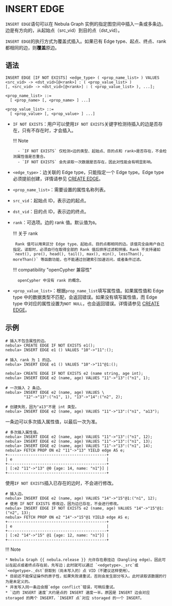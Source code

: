# INSERT EDGE

`INSERT EDGE`语句可以在 Nebula Graph 实例的指定图空间中插入一条或多条边。边是有方向的，从起始点（src_vid）到目的点（dst_vid）。

`INSERT EDGE`的执行方式为覆盖式插入。如果已有 Edge type、起点、终点、rank 都相同的边，则**覆盖**原边。

## 语法

```ngql
INSERT EDGE [IF NOT EXISTS] <edge_type> ( <prop_name_list> ) VALUES 
<src_vid> -> <dst_vid>[@<rank>] : ( <prop_value_list> )
[, <src_vid> -> <dst_vid>[@<rank>] : ( <prop_value_list> ), ...];

<prop_name_list> ::=
  [ <prop_name> [, <prop_name> ] ...]

<prop_value_list> ::=
  [ <prop_value> [, <prop_value> ] ...]
```

- `IF NOT EXISTS`：用户可以使用`IF NOT EXISTS`关键字检测待插入的边是否存在，只有不存在时，才会插入。

  !!! Note

        - `IF NOT EXISTS` 仅检测<边的类型、起始点、目的点和 rank>是否存在，不会检测属性值是否重合。
        - `IF NOT EXISTS` 会先读取一次数据是否存在，因此对性能会有明显影响。

- `<edge_type>`：边关联的 Edge type，只能指定一个 Edge type。Edge type 必须提前创建，详情请参见 [CREATE EDGE](../11.edge-type-statements/1.create-edge.md)。

- `<prop_name_list>`：需要设置的属性名称列表。

- `src_vid`：起始点 ID，表示边的起点。

- `dst_vid`：目的点 ID，表示边的终点。

- `rank`：可选项。边的 rank 值。默认值为`0`。

  !!! 关于 rank

       Rank 值可以用来区分 Edge type、起始点、目的点都相同的边。该值完全由用户自己指定。读取时，必须自行在取得全部的 Rank 值后排序过滤和拼接。Rank 不支持诸如 `next(), pre(), head(), tail(), max(), min(), lessThan(), moreThan()` 等函数功能，也不能通过创建索引加速访问，或者条件过滤。 

  !!! compatibility "openCypher 兼容性"

        openCypher 中没有 rank 的概念。

- `<prop_value_list>`：根据`prop_name_list`填写属性值。如果属性值和 Edge type 中的数据类型不匹配，会返回错误。如果没有填写属性值，而 Edge type 中对应的属性设置为`NOT NULL`，也会返回错误。详情请参见 [CREATE EDGE](../11.edge-type-statements/1.create-edge.md)。

## 示例

```ngql
# 插入不包含属性的边。
nebula> CREATE EDGE IF NOT EXISTS e1();                 
nebula> INSERT EDGE e1 () VALUES "10"->"11":();  

# 插入 rank 为 1 的边。
nebula> INSERT EDGE e1 () VALUES "10"->"11"@1:(); 
```

```ngql
nebula> CREATE EDGE IF NOT EXISTS e2 (name string, age int); 
nebula> INSERT EDGE e2 (name, age) VALUES "11"->"13":("n1", 1);

# 一次插入 2 条边。
nebula> INSERT EDGE e2 (name, age) VALUES \
        "12"->"13":("n1", 1), "13"->"14":("n2", 2); 

# 创建失败，因为"a13"不是 int 类型。
nebula> INSERT EDGE e2 (name, age) VALUES "11"->"13":("n1", "a13");
```

一条边可以多次插入属性值，以最后一次为准。

```ngql
# 多次插入属性值。
nebula> INSERT EDGE e2 (name, age) VALUES "11"->"13":("n1", 12);
nebula> INSERT EDGE e2 (name, age) VALUES "11"->"13":("n1", 13);
nebula> INSERT EDGE e2 (name, age) VALUES "11"->"13":("n1", 14);
nebula> FETCH PROP ON e2 "11"->"13" YIELD edge AS e;
+-------------------------------------------+
| e                                         |
+-------------------------------------------+
| [:e2 "11"->"13" @0 {age: 14, name: "n1"}] |
+-------------------------------------------+
```

使用`IF NOT EXISTS`插入已存在的边时，不会进行修改。

```ngql
# 插入边。
nebula> INSERT EDGE e2 (name, age) VALUES "14"->"15"@1:("n1", 12);
# 使用 IF NOT EXISTS 修改边，因为边已存在，不会进行修改。
nebula> INSERT EDGE IF NOT EXISTS e2 (name, age) VALUES "14"->"15"@1:("n2", 13);
nebula> FETCH PROP ON e2 "14"->"15"@1 YIELD edge AS e;
+-------------------------------------------+
| e                                         |
+-------------------------------------------+
| [:e2 "14"->"15" @1 {age: 12, name: "n1"}] |
+-------------------------------------------+
```

!!! Note

    * Nebula Graph {{ nebula.release }} 允许存在悬挂边（Dangling edge）。因此可以在起点或者终点存在前，先写边；此时就可以通过 `<edgetype>._src`或`<edgetype>._dst`获取到（尚未写入的）点 VID（不建议这样使用）。
    * 目前还不能保证操作的原子性，如果失败请重试，否则会发生部分写入。此时读取该数据的行为是未定义的。
    * 并发写入同一条边会报`edge conflict`错误，可稍后重试。
    * `边的 INSERT 速度`大约是点的 INSERT 速度一半。原因是 INSERT 边会对应 storaged 的两个 INSERT，`INSERT 点`对应 storaged 的一个 INSERT。
